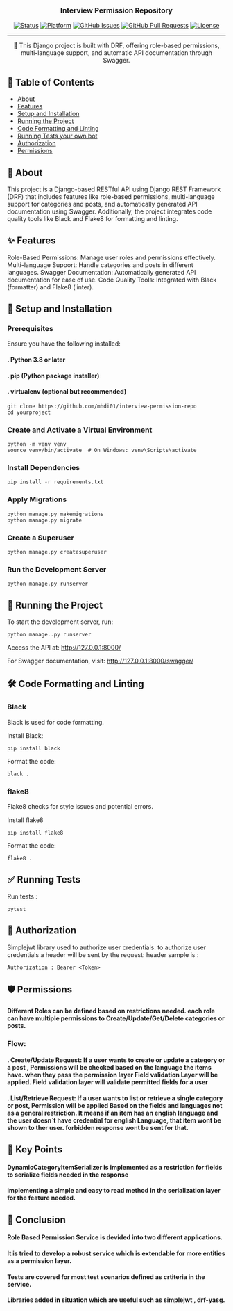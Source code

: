 
<h3 align="center">Interview Permission Repository</h3>

<div align="center">

[![Status](https://img.shields.io/badge/status-active-success.svg)]()
[![Platform](https://img.shields.io/badge/platform-reddit-orange.svg)](https://www.reddit.com/user/Wordbook_Bot)
[![GitHub Issues](https://img.shields.io/github/issues/kylelobo/The-Documentation-Compendium.svg)](https://github.com/kylelobo/The-Documentation-Compendium/issues)
[![GitHub Pull Requests](https://img.shields.io/github/issues-pr/kylelobo/The-Documentation-Compendium.svg)](https://github.com/kylelobo/The-Documentation-Compendium/pulls)
[![License](https://img.shields.io/badge/license-MIT-blue.svg)](/LICENSE)

</div>

---

<p align="center"> 
🚀 This Django project is built with DRF, offering role-based permissions, multi-language support, and automatic API documentation through Swagger. 
</p>

## 📝 Table of Contents

- [About](#about)
- [Features](#features)
- [Setup and Installation](#getting_started)
- [Running the Project](#running)
- [Code Formatting and Linting](#code_quality)
- [Running Tests your own bot](#tests)
- [Authorization](#authorization)
- [Permissions](#permissions)

## 🧐 About <a name = "about"></a>

This project is a Django-based RESTful API using Django REST Framework (DRF) that includes features like role-based permissions, multi-language support for categories and posts, and automatically generated API documentation using Swagger. Additionally, the project integrates code quality tools like Black and Flake8 for formatting and linting.

## ✨  Features <a name = "features"></a>

Role-Based Permissions: Manage user roles and permissions effectively.
Multi-language Support: Handle categories and posts in different languages.
Swagger Documentation: Automatically generated API documentation for ease of use.
Code Quality Tools: Integrated with Black (formatter) and Flake8 (linter).

## 🏁 Setup and Installation <a name = "getting_started"></a>

### Prerequisites
Ensure you have the following installed:

#### . Python 3.8 or later
#### . pip (Python package installer)
#### . virtualenv (optional but recommended)

```
git clone https://github.com/mhdi01/interview-permission-repo
cd yourproject
```

### Create and Activate a Virtual Environment
```
python -m venv venv
source venv/bin/activate  # On Windows: venv\Scripts\activate
```
### Install Dependencies
```
pip install -r requirements.txt
```
### Apply Migrations
```
python manage.py makemigrations
python manage.py migrate
```
### Create a Superuser
```
python manage.py createsuperuser
```
### Run the Development Server
```
python manage.py runserver
````

## 🚀 Running the Project <a name = "running"></a>

To start the development server, run:
```
python manage..py runserver
```
Access the API at: http://127.0.0.1:8000/

For Swagger documentation, visit: http://127.0.0.1:8000/swagger/


## 🛠️ Code Formatting and Linting <a name = "code_quality"></a>

### Black
Black is used for code formatting.

Install Black:
```
pip install black
```
Format the code:

```
black .
```

### flake8
Flake8 checks for style issues and potential errors.


Install flake8
```
pip install flake8
```
Format the code:
```
flake8 .
```

## ✅ Running Tests <a name = "tests"></a>
Run tests :
```
pytest
```

## 📄 Authorization <a name = "authorization"></a>
Simplejwt library used to authorize user credentials.
to authorize user credentials a header will be sent by the request:
header sample is :
```
Authorization : Bearer <Token>
```

## 🛡️ Permissions <a name = "permissions"></a>
#### Different Roles can be defined based on restrictions needed. each role can have multiple permissions to Create/Update/Get/Delete categories or posts.

### Flow:
#### . Create/Update Request: If a user wants to create or update a category or a post , Permissions will be checked based on the language the items have. when they pass the permission layer Field validation Layer will be applied. Field validation layer will validate permitted fields for a user

#### . List/Retrieve Request: If a user wants to list or retrieve a single category or post, Permission will be applied Based on the fields and languages not as a general restriction. It means if an item has an english language and the user doesn`t have credential for english Language, that item wont be shown to ther user. forbidden response wont be sent for that.

## 🔑 Key Points
#### DynamicCategoryItemSerializer is implemented as a restriction for fields to serialize fields needed in the response
#### implementing a simple and easy to read method in the serialization layer for the feature needed.


## 💭 Conclusion <a name = "conclusion"></a>
#### Role Based Permission Service is devided into two different applications.
#### It is tried to develop a robust service which is extendable for more entities as a permission layer.
#### Tests are covered for most test scenarios defined as crtiteria in the service.
#### Libraries added in situation which are useful such as simplejwt , drf-yasg.
